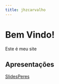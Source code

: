 ```yaml
---
title: jhzcarvalho
---
```


# Bem Vindo!

Este é meu site

## Apresentações

[SlidesPeres](https://jhzcarvalho.github.io/SlidesPeres/#/)
